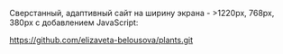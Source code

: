 Сверстанный, адаптивный сайт на ширину экрана - >1220px, 768px, 380px 
с добавлением JavaScript:

https://github.com/elizaveta-belousova/plants.git